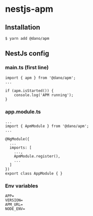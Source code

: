 # nestjs-apm


## Installation
```
$ yarn add @dano/apm
```
## NestJs config
### main.ts (first line)

```
import { apm } from '@dano/apm';
...
```

```
if (apm.isStarted()) {
	console.log('APM running');
}
```

### app.module.ts

```
...
import { ApmModule } from '@dano/apm';
...
```

```
@NgModule({
  ...
  imports: [
    ...,
    ApmModule.register(),
    ...
  ]
})
export class AppModule { }
```

### Env variables
```
APP=
VERSION=
APM_URL=
NODE_ENV=
```
